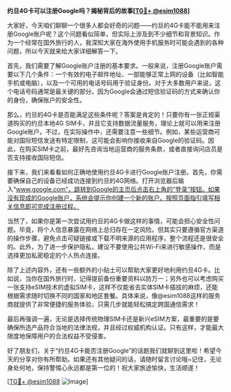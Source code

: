 **约旦4G卡可以注册Google吗？揭秘背后的故事[[TG💪+ @esim1088](https://t.me/s/esim1088)]**

大家好，今天咱们聊聊一个很多人都会好奇的问题——约旦的4G卡能不能用来注册Google账户呢？这个问题看似简单，但实际上涉及到不少细节和背景知识。作为一个经常在国外旅行的人，我深知大家在海外使用手机服务时可能会遇到的各种问题，所以今天就来给大家详细解答一下。

首先，我们需要了解Google账户注册的基本要求。一般来说，注册Google账户需要以下几个条件：一个有效的电子邮件地址、一部能够正常上网的设备（比如智能手机或电脑），以及一个可用的电话号码用于验证身份。对于大多数用户来说，这个电话号码通常是最关键的部分。因为Google会通过短信验证码的方式来确认你的身份，确保账户的安全性。

那么，约旦的4G卡是否能满足这些条件呢？答案是肯定的！只要你有一张正规渠道购买的约旦本地4G SIM卡，并且它支持数据流量服务，理论上就可以用来注册Google账户。不过，在实际操作中，还需要注意一些细节。例如，某些运营商可能对国际短信发送有特定限制，这可能会影响你接收来自Google的验证码。因此，在购买SIM卡之前，最好先咨询当地运营商的服务条款，或者直接询问店员是否支持接收国际短信。

接下来，我们来看看如何正确地使用约旦4G卡进行Google账户注册。首先，你需要确保自己的设备已经成功连接到约旦的4G网络。打开浏览器后输入“www.google.com”，跳转到Google的主页后点击右上角的“登录”按钮。如果没有现成的Google账户，系统会提示你创建一个新的账户。按照页面指引填写相关信息即可完成注册过程。

当然了，如果你是第一次尝试用约旦的4G卡做这样的事情，可能会担心安全性问题。毕竟，将个人信息暴露在网络上总归存在一定风险。但其实只要遵循官方渠道的操作步骤，避免点击可疑链接或下载不明来源的应用程序，整个流程还是很安全的。此外，为了进一步保护隐私，建议不要使用公共Wi-Fi来进行敏感操作，而是选择更加私密稳定的个人热点连接。

除了上述内容外，还有一些额外的小贴士可以帮助大家更好地利用约旦4G卡。比如说，当你在国外旅行时，记得提前备份重要资料以防万一；另外也可以考虑购买一张支持eSIM技术的虚拟SIM卡，这样不仅能省去实体SIM卡插拔的麻烦，还能根据需求随时切换不同的国家和地区套餐。具体来说，像@esim1088这样的服务商就提供了非常便捷的服务体验，只需几步就能轻松搞定跨国通信需求！

最后再强调一遍，无论是选择传统物理SIM卡还是新兴eSIM方案，最重要的是要确保所选产品符合当地的法律法规，并且经过权威机构认证。只有这样，才能最大限度地保障用户的合法权益不受侵害。

好了朋友们，关于“约旦4G卡能否注册Google”的话题我们就聊到这里啦！希望今天的分享对你有所帮助。如果还有其他疑问的话，请随时留言讨论哦~记住，无论身处何地，保持警惕心永远都是第一位的！祝大家旅途愉快，生活顺遂！

[[TG💪+ @esim1088](https://t.me/s/esim1088) ![Image](https://i.postimg.cc/4NQfJmqS/Snipaste-2025-05-13-00-14-12.png)]